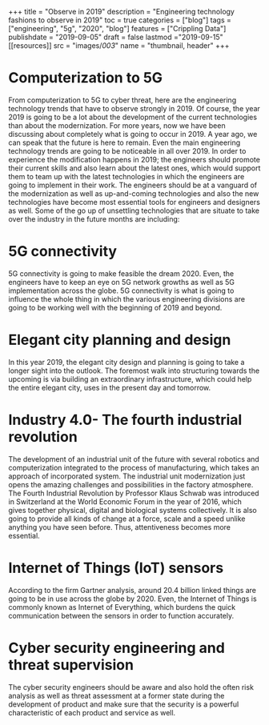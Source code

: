 +++
title = "Observe in 2019"
description = "Engineering technology fashions to observe in 2019"
toc = true
categories = ["blog"]
tags = ["engineering", "5g", "2020", "blog"]
features = ["Crippling Data"]
publishdate = "2019-09-05"
draft = false
lastmod ="2019-09-15"
[[resources]]
  src = "images/*003*"
  name = "thumbnail, header"
+++

# Computerization to 5G 

From computerization to 5G to cyber threat, here are the engineering technology trends that have to observe strongly in 2019. Of course, the year 2019 is going to be a lot about the development of the current technologies than about the modernization. For more years, now we have been discussing about completely what is going to occur in 2019. A year ago, we can speak that the future is here to remain. Even the main engineering technology trends are going to be noticeable in all over 2019. 
In order to experience the modification happens in 2019; the engineers should promote their current skills and also learn about the latest ones, which would support them to team up with the latest technologies in which the engineers are going to implement in their work. The engineers should be at a vanguard of the modernization as well as up-and-coming technologies and also the new technologies have become most essential tools for engineers and designers as well. 
Some of the go up of unsettling technologies that are situate to take over the industry in the future months are including:
 
# 5G connectivity

5G connectivity is going to make feasible the dream 2020. Even, the engineers have to keep an eye on 5G network growths as well as 5G implementation across the globe. 5G connectivity is what is going to influence the whole thing in which the various engineering divisions are going to be working well with the beginning of 2019 and beyond. 

# Elegant city planning and design

In this year 2019, the elegant city design and planning is going to take a longer sight into the outlook. The foremost walk into structuring towards the upcoming is via building an extraordinary infrastructure, which could help the entire elegant city, uses in the present day and tomorrow. 

# Industry 4.0- The fourth industrial revolution

The development of an industrial unit of the future with several robotics and computerization integrated to the process of manufacturing, which takes an approach of incorporated system. The industrial unit modernization just opens the amazing challenges and possibilities in the factory atmosphere. 
The Fourth Industrial Revolution by Professor Klaus Schwab was introduced in Switzerland at the World Economic Forum in the year of 2016, which gives together physical, digital and biological systems collectively. It is also going to provide all kinds of change at a force, scale and a speed unlike anything you have seen before. Thus, attentiveness becomes more essential.

# Internet of Things (IoT) sensors

According to the firm Gartner analysis, around 20.4 billion linked things are going to be in use across the globe by 2020. Even, the Internet of Things is commonly known as Internet of Everything, which burdens the quick communication between the sensors in order to function accurately. 

# Cyber security engineering and threat supervision

The cyber security engineers should be aware and also hold the often risk analysis as well as threat assessment at a former state during the development of product and make sure that the security is a powerful characteristic of each product and service as well. 


